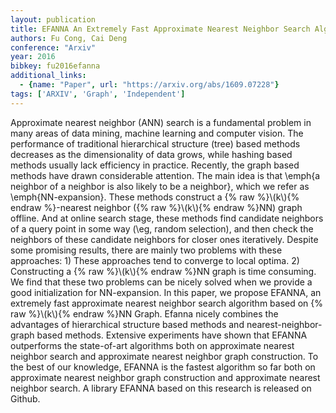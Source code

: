 ```yaml
---
layout: publication
title: EFANNA An Extremely Fast Approximate Nearest Neighbor Search Algorithm Based On Knn Graph
authors: Fu Cong, Cai Deng
conference: "Arxiv"
year: 2016
bibkey: fu2016efanna
additional_links:
  - {name: "Paper", url: "https://arxiv.org/abs/1609.07228"}
tags: ['ARXIV', 'Graph', 'Independent']
---
```

Approximate nearest neighbor (ANN) search is a fundamental problem in many areas of data mining, machine learning and computer vision. The performance of traditional hierarchical structure (tree) based methods decreases as the dimensionality of data grows, while hashing based methods usually lack efficiency in practice. Recently, the graph based methods have drawn considerable attention. The main idea is that \emph\{a neighbor of a neighbor is also likely to be a neighbor\}, which we refer as \emph\{NN-expansion\}. These methods construct a \{&#37; raw &#37;\}\\(k\\)\{&#37; endraw &#37;\}-nearest neighbor (\{&#37; raw &#37;\}\\(k\\)\{&#37; endraw &#37;\}NN) graph offline. And at online search stage, these methods find candidate neighbors of a query point in some way (\eg, random selection), and then check the neighbors of these candidate neighbors for closer ones iteratively. Despite some promising results, there are mainly two problems with these approaches: 1) These approaches tend to converge to local optima. 2) Constructing a \{&#37; raw &#37;\}\\(k\\)\{&#37; endraw &#37;\}NN graph is time consuming. We find that these two problems can be nicely solved when we provide a good initialization for NN-expansion. In this paper, we propose EFANNA, an extremely fast approximate nearest neighbor search algorithm based on \{&#37; raw &#37;\}\\(k\\)\{&#37; endraw &#37;\}NN Graph. Efanna nicely combines the advantages of hierarchical structure based methods and nearest-neighbor-graph based methods. Extensive experiments have shown that EFANNA outperforms the state-of-art algorithms both on approximate nearest neighbor search and approximate nearest neighbor graph construction. To the best of our knowledge, EFANNA is the fastest algorithm so far both on approximate nearest neighbor graph construction and approximate nearest neighbor search. A library EFANNA based on this research is released on Github.
